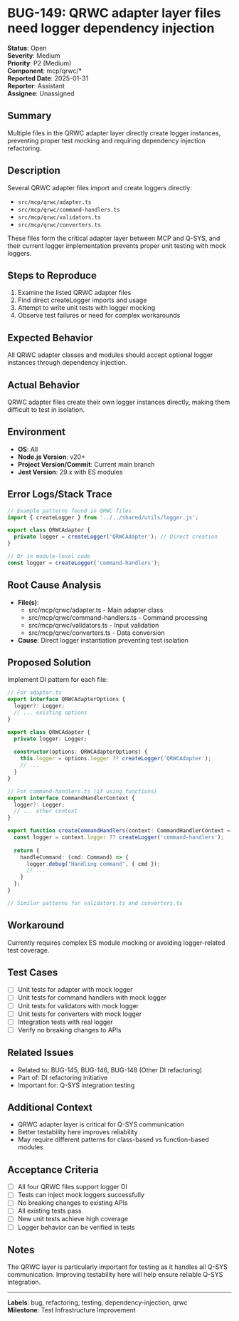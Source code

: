 # BUG-149: QRWC adapter layer files need logger dependency injection

**Status**: Open  
**Severity**: Medium  
**Priority**: P2 (Medium)  
**Component**: mcp/qrwc/*  
**Reported Date**: 2025-01-31  
**Reporter**: Assistant  
**Assignee**: Unassigned

## Summary

Multiple files in the QRWC adapter layer directly create logger instances, preventing proper test mocking and requiring dependency injection refactoring.

## Description

Several QRWC adapter files import and create loggers directly:

- `src/mcp/qrwc/adapter.ts`
- `src/mcp/qrwc/command-handlers.ts`
- `src/mcp/qrwc/validators.ts`
- `src/mcp/qrwc/converters.ts`

These files form the critical adapter layer between MCP and Q-SYS, and their current logger implementation prevents proper unit testing with mock loggers.

## Steps to Reproduce

1. Examine the listed QRWC adapter files
2. Find direct createLogger imports and usage
3. Attempt to write unit tests with logger mocking
4. Observe test failures or need for complex workarounds

## Expected Behavior

All QRWC adapter classes and modules should accept optional logger instances through dependency injection.

## Actual Behavior

QRWC adapter files create their own logger instances directly, making them difficult to test in isolation.

## Environment

- **OS**: All
- **Node.js Version**: v20+
- **Project Version/Commit**: Current main branch
- **Jest Version**: 29.x with ES modules

## Error Logs/Stack Trace

```typescript
// Example patterns found in QRWC files
import { createLogger } from '../../shared/utils/logger.js';

export class QRWCAdapter {
  private logger = createLogger('QRWCAdapter'); // Direct creation
}

// Or in module-level code
const logger = createLogger('command-handlers');
```

## Root Cause Analysis

- **File(s)**: 
  - src/mcp/qrwc/adapter.ts - Main adapter class
  - src/mcp/qrwc/command-handlers.ts - Command processing
  - src/mcp/qrwc/validators.ts - Input validation
  - src/mcp/qrwc/converters.ts - Data conversion
- **Cause**: Direct logger instantiation preventing test isolation

## Proposed Solution

Implement DI pattern for each file:

```typescript
// For adapter.ts
export interface QRWCAdapterOptions {
  logger?: Logger;
  // ... existing options
}

export class QRWCAdapter {
  private logger: Logger;
  
  constructor(options: QRWCAdapterOptions) {
    this.logger = options.logger ?? createLogger('QRWCAdapter');
    // ...
  }
}

// For command-handlers.ts (if using functions)
export interface CommandHandlerContext {
  logger?: Logger;
  // ... other context
}

export function createCommandHandlers(context: CommandHandlerContext = {}) {
  const logger = context.logger ?? createLogger('command-handlers');
  
  return {
    handleCommand: (cmd: Command) => {
      logger.debug('Handling command', { cmd });
      // ...
    }
  };
}

// Similar patterns for validators.ts and converters.ts
```

## Workaround

Currently requires complex ES module mocking or avoiding logger-related test coverage.

## Test Cases

- [ ] Unit tests for adapter with mock logger
- [ ] Unit tests for command handlers with mock logger
- [ ] Unit tests for validators with mock logger
- [ ] Unit tests for converters with mock logger
- [ ] Integration tests with real logger
- [ ] Verify no breaking changes to APIs

## Related Issues

- Related to: BUG-145, BUG-146, BUG-148 (Other DI refactoring)
- Part of: DI refactoring initiative
- Important for: Q-SYS integration testing

## Additional Context

- QRWC adapter layer is critical for Q-SYS communication
- Better testability here improves reliability
- May require different patterns for class-based vs function-based modules

## Acceptance Criteria

- [ ] All four QRWC files support logger DI
- [ ] Tests can inject mock loggers successfully
- [ ] No breaking changes to existing APIs
- [ ] All existing tests pass
- [ ] New unit tests achieve high coverage
- [ ] Logger behavior can be verified in tests

## Notes

The QRWC layer is particularly important for testing as it handles all Q-SYS communication. Improving testability here will help ensure reliable Q-SYS integration.

---

**Labels**: bug, refactoring, testing, dependency-injection, qrwc  
**Milestone**: Test Infrastructure Improvement